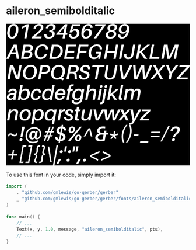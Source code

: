# aileron_semibolditalic

![aileron_semibolditalic](aileron_semibolditalic.png)

To use this font in your code, simply import it:

```go
import (
	. "github.com/gmlewis/go-gerber/gerber"
	_ "github.com/gmlewis/go-gerber/gerber/fonts/aileron_semibolditalic"
)

func main() {
	// ...
	Text(x, y, 1.0, message, "aileron_semibolditalic", pts),
	// ...
}
```
